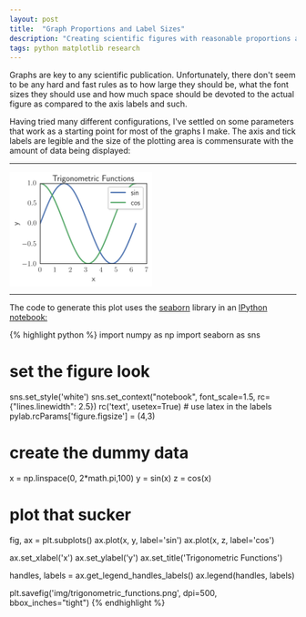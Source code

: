 ```yaml
---
layout: post
title:  "Graph Proportions and Label Sizes"
description: "Creating scientific figures with reasonable proportions and font sizes using IPython Notebook"
tags: python matplotlib research
---
```

<meta charset="utf-8"> 
<img itemprop="image" src="/img/layouts_upon_layouts_itemprop.png" style='display:none' width=200 height=130>

Graphs are key to any scientific publication. Unfortunately, there don't seem
to be any hard and fast rules as to how large they should be, what the font
sizes they should use and how much space should be devoted to the actual
figure as compared to the axis labels and such.

Having tried many different configurations, I've settled on some parameters
that work as a starting point for most of the graphs I make. The axis and tick
labels are legible and the size of the plotting area is commensurate with the
amount of data being displayed:

<hr>
<img src="/img/trigonometric_functions.png" width=250 align="middle">
<hr>

 The code to generate this plot uses the <a
 href="http://stanford.edu/~mwaskom/software/seaborn/">seaborn</a> library in
 an <a href="http://ipython.org/notebook.html">IPython notebook:</a>


{% highlight python %}
import numpy as np
import seaborn as sns

# set the figure look
sns.set_style('white')
sns.set_context("notebook", font_scale=1.5, rc={"lines.linewidth": 2.5})
rc('text', usetex=True)    # use latex in the labels
pylab.rcParams['figure.figsize'] = (4,3)

# create the dummy data
x = np.linspace(0, 2*math.pi,100)
y = sin(x)
z = cos(x)

# plot that sucker
fig, ax = plt.subplots()
ax.plot(x, y, label='sin')
ax.plot(x, z, label='cos')

ax.set_xlabel('x')
ax.set_ylabel('y')
ax.set_title('Trigonometric Functions')

handles, labels = ax.get_legend_handles_labels()
ax.legend(handles, labels)

plt.savefig('img/trigonometric_functions.png', dpi=500, bbox_inches="tight")
{% endhighlight %}



